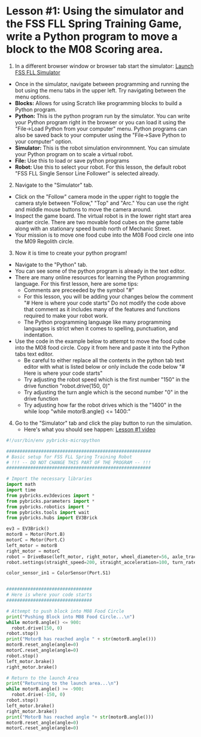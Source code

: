 # Lesson #1: Using the simulator and the FSS FLL Spring Training Game, write a Python program to move a block to the M08 Scoring area.

1. In a different browser window or browser tab start the simulator: [Launch FSS FLL Simulator](https://kmortime.github.io/gears_pybricks/public/)
  * Once in the simulator, navigate between programming and running the bot using the menu tabs in the upper left.  Try navigating between the menu options.
  * **Blocks:** Allows for using Scratch like programming blocks to build a Python program.  
  * **Python:** This is the python program run by the simulator.  You can write your Python program right in the browser or you can load it using the "File->Load Python from your computer" menu.  Python programs can also be saved back to your computer using the "File->Save Python to your computer" option.
  * **Simulator:** This is the robot simulation environmnent.  You can simulate your Python program on to scale a virtual robot.
  * **File:** Use this to load or save python programs
  * **Robot:** Use this to select your robot.  For this lesson, the default robot "FSS FLL Single Sensor Line Follower" is selected already.

2. Navigate to the "Simulator" tab.  
  * Click on the "Follow" camera mode in the upper right to toggle the camera style between "Follow," "Top" and "Arc."  You can use the right and middle mouse buttons to move the camera around.
  * Inspect the game board.  The virtual robot is in the lower right start area quarter circle.  There are two movable food cubes on the game table along with an stationary speed bumb north of Mechanic Street. 
  * Your mission is to move one food cube into the M08 Food circle one into the M09 Regolith circle.
   
3. Now it is time to create your python program!
  * Navigate to the "Python" tab.
  * You can see some of the python program is already in the text editor.
  * There are many online resources for learning the Python programming language.  For this first lesson, here are some tips:
    * Comments are preceeded by the symbol "#"
    * For this lesson, you will be adding your changes below the comment "# Here is where your code starts"  Do not modify the code above that comment as it includes many of the features and functions required to make your robot work.
    * The Python programming language like many programming languages is strict when it comes to spelling, punctuation, and indentation.  
  * Use the code in the example below to attempt to move the food cube into the M08 food circle.  Copy it from here and paste it into the Python tabs text editor.
    * Be careful to either replace all the contents in the python tab text editor with what is listed below or only include the code below "# Here is where your code starts"  
    * Try adjusting the robot speed which is the first number "150" in the drive function "robot.drive(150, 0)"
    * Try adjusting the turn angle which is the second number "0" in the drive function
    * Try adjusting how far the robot drives which is the "1400" in the while loop "while motorB.angle() <= 1400:"

4. Go to the "Simulator" tab and click the play button to run the simulation.
    * Here's what you should see happen: [Lesson #1 video](https://www.youtube.com/watch?v=i261_M4IzYk)

```python
#!/usr/bin/env pybricks-micropython

######################################################
# Basic setup for FSS FLL Spring Training Robot
# !!! -- DO NOT CHANGE THIS PART OF THE PROGRAM -- !!!
######################################################

# Import the necessary libraries
import math
import time
from pybricks.ev3devices import *
from pybricks.parameters import *
from pybricks.robotics import *
from pybricks.tools import wait
from pybricks.hubs import EV3Brick

ev3 = EV3Brick()
motorB = Motor(Port.B)
motorC = Motor(Port.C)
left_motor = motorB
right_motor = motorC
robot = DriveBase(left_motor, right_motor, wheel_diameter=56, axle_track=108)
robot.settings(straight_speed=200, straight_acceleration=100, turn_rate=100)

color_sensor_in1 = ColorSensor(Port.S1)


################################
# Here is where your code starts
################################

# Attempt to push block into M08 Food Circle
print("Pushing Block into M08 Food Circle...\n")
while motorB.angle() <= 900:
  robot.drive(150, 0)
robot.stop()
print("MotorB has reached angle " + str(motorB.angle()))
motorB.reset_angle(angle=0)
motorC.reset_angle(angle=0)
robot.stop()
left_motor.brake()
right_motor.brake()

# Return to the launch Area
print("Returning to the launch area...\n")
while motorB.angle() >= -900:
  robot.drive(-150, 0)
robot.stop()
left_motor.brake()
right_motor.brake()
print("MotorB has reached angle "+ str(motorB.angle()))
motorB.reset_angle(angle=0)
motorC.reset_angle(angle=0)
```
